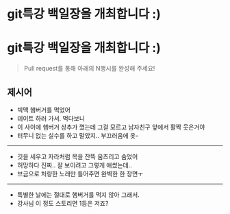 # git특강 백일장을 개최합니다 :) 
# git특강 백일장을 개최합니다 :) 
> Pull request를 통해 아래의 N행시를 완성해 주세요!

## 제시어
- 빅맥 햄버거를 먹었어
- 데이트 하러 가서. 먹다보니
- 이 사이에 햄버거 상추가 꼈는데 그걸 모르고 남자친구 앞에서 활짝 웃은거야
- 터무니 없는 실수를 하고 말았지.. 부끄러움에 옷-
---
- 깃을 세우고 자라처럼 목을 잔뜩 움츠리고 숨었어
- 허망하다 진짜.. 잘 보이려고 그렇게 애썼는데..
- 브금으로 처량한 노래만 틀어주면 완벽한 한 장면ㅜ
---
- 특별한 날에는 절대로 햄버거를 먹지 않아 그래서.
- 강사님 이 정도 스토리면 1등은 저죠?
